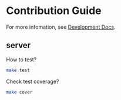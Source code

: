 Contribution Guide
====

For more infomation, see [Development Docs](./docs/README.md).

server
----

How to test?

```sh
make test
```

Check test coverage?

```sh
make cover
```

